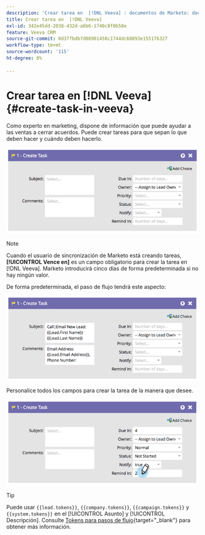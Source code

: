 ```yaml
---
description: 'Crear tarea en  [!DNL Veeva] : documentos de Marketo: documentación del producto'
title: Crear tarea en  [!DNL Veeva]
exl-id: 342e45dd-2038-432d-a6b6-1740c8f0b58e
feature: Veeva CRM
source-git-commit: 0d37fbdb7d08901458c1744dc68893e155176327
workflow-type: tm+mt
source-wordcount: '115'
ht-degree: 0%

---
```


# Crear tarea en [!DNL Veeva] {#create-task-in-veeva}

Como experto en marketing, dispone de información que puede ayudar a las ventas a cerrar acuerdos. Puede crear tareas para que sepan lo que deben hacer y cuándo deben hacerlo.

![](assets/create-task-in-veeva-1.png)

>[!NOTE]
>
>Cuando el usuario de sincronización de Marketo está creando tareas, **[!UICONTROL Vence en]** es un campo obligatorio para crear la tarea en [!DNL Veeva]. Marketo introducirá cinco días de forma predeterminada si no hay ningún valor.

De forma predeterminada, el paso de flujo tendrá este aspecto:

![](assets/create-task-in-veeva-2.png)

Personalice todos los campos para crear la tarea de la manera que desee.

![](assets/create-task-in-veeva-3.png)

>[!TIP]
>
>Puede usar `{{lead.tokens}}`, `{{company.tokens}}`, `{{campaign.tokens}}` y `{{system.tokens}}` en el [!UICONTROL Asunto] y [!UICONTROL Descripción]. Consulte [Tokens para pasos de flujo](/help/marketo/product-docs/core-marketo-concepts/smart-campaigns/flow-actions/use-tokens-in-flow-steps.md){target="_blank"} para obtener más información.
